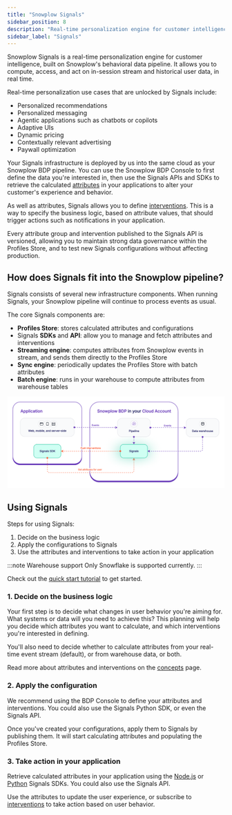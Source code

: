 ```yaml
---
title: "Snowplow Signals"
sidebar_position: 8
description: "Real-time personalization engine for customer intelligence that computes and acts on behavioral data from Snowplow's data pipeline."
sidebar_label: "Signals"
---
```


Snowplow Signals is a real-time personalization engine for customer intelligence, built on Snowplow's behavioral data pipeline. It allows you to compute, access, and act on in-session stream and historical user data, in real time.

Real-time personalization use cases that are unlocked by Signals include:
* Personalized recommendations
* Personalized messaging
* Agentic applications such as chatbots or copilots
* Adaptive UIs
* Dynamic pricing
* Contextually relevant advertising
* Paywall optimization

Your Signals infrastructure is deployed by us into the same cloud as your Snowplow BDP pipeline. You can use the Snowplow BDP Console to first define the data you're interested in, then use the Signals APIs and SDKs to retrieve the calculated [attributes](/docs/signals/concepts/index.md) in your applications to alter your customer's experience and behavior.

As well as attributes, Signals allows you to define [interventions](/docs/signals/concepts/index.md#interventions). This is a way to specify the business logic, based on attribute values, that should trigger actions such as notifications in your application.

Every attribute group and intervention published to the Signals API is versioned, allowing you to maintain strong data governance within the Profiles Store, and to test new Signals configurations without affecting production.

## How does Signals fit into the Snowplow pipeline?

Signals consists of several new infrastructure components. When running Signals, your Snowplow pipeline will continue to process events as usual.

The core Signals components are:
* **Profiles Store**: stores calculated attributes and configurations
* Signals **SDKs** and **API**: allow you to manage and fetch attributes and interventions
* **Streaming engine**: computes attributes from Snowplow events in stream, and sends them directly to the Profiles Store
* **Sync engine**: periodically updates the Profiles Store with batch attributes
* **Batch engine**: runs in your warehouse to compute attributes from warehouse tables

![](./images/overview-simple.png)

## Using Signals

Steps for using Signals:
1. Decide on the business logic
2. Apply the configurations to Signals
3. Use the attributes and interventions to take action in your application

:::note Warehouse support
Only Snowflake is supported currently.
:::

Check out the [quick start tutorial](/tutorials/signals-quickstart/start) to get started.

### 1. Decide on the business logic

Your first step is to decide what changes in user behavior you're aiming for. What systems or data will you need to achieve this? This planning will help you decide which attributes you want to calculate, and which interventions you're interested in defining.

You'll also need to decide whether to calculate attributes from your real-time event stream (default), or from warehouse data, or both.

Read more about attributes and interventions on the [concepts](/docs/signals/concepts/index.md) page.

### 2. Apply the configuration

We recommend using the BDP Console to define your attributes and interventions. You could also use the Signals Python SDK, or even the Signals API.

Once you've created your configurations, apply them to Signals by publishing them. It will start calculating attributes and populating the Profiles Store.

### 3. Take action in your application

Retrieve calculated attributes in your application using the [Node.js](https://www.npmjs.com/package/@snowplow/signals-node) or [Python](https://pypi.org/project/snowplow-signals/) Signals SDKs. You could also use the Signals API.

Use the attributes to update the user experience, or subscribe to [interventions](/docs/signals/concepts/index.md) to take action based on user behavior.
